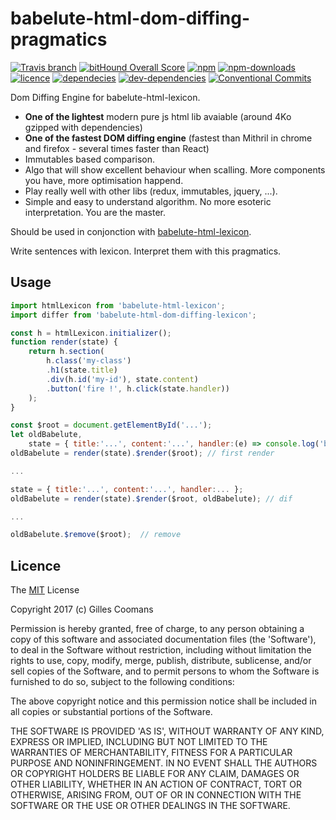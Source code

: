 # babelute-html-dom-diffing-pragmatics

[![Travis branch](https://img.shields.io/travis/nomocas/babelute-html-dom-diffing-pragmatics/master.svg)](https://travis-ci.org/nomocas/babelute-html-dom-diffing-pragmatics)
[![bitHound Overall Score](https://www.bithound.io/github/nomocas/babelute-html-dom-diffing-pragmatics/badges/score.svg)](https://www.bithound.io/github/nomocas/babelute-html-dom-diffing-pragmatics)
[![npm](https://img.shields.io/npm/v/babelute-html-dom-diffing-pragmatics.svg)]()
[![npm-downloads](https://img.shields.io/npm/dm/babelute-html-dom-diffing-pragmatics.svg)]()
[![licence](https://img.shields.io/npm/l/babelute-html-dom-diffing-pragmatics.svg)](https://spdx.org/licenses/MIT)
[![dependecies](https://img.shields.io/david/nomocas/babelute-html-dom-diffing-pragmatics.svg)]()
[![dev-dependencies](https://img.shields.io/david/dev/nomocas/babelute-html-dom-diffing-pragmatics.svg)]()
[![Conventional Commits](https://img.shields.io/badge/Conventional%20Commits-1.0.0-yellow.svg)](https://conventionalcommits.org)

Dom Diffing Engine for babelute-html-lexicon.

- __One of the lightest__ modern pure js html lib avaiable (around 4Ko gzipped with dependencies) 
- __One of the fastest DOM diffing engine__ (fastest than Mithril in chrome and firefox - several times faster than React)
- Immutables based comparison. 
- Algo that will show excellent behaviour when scalling. More components you have, more optimisation happend.
- Play really well with other libs (redux, immutables, jquery, ...).
- Simple and easy to understand algorithm. No more esoteric interpretation. You are the master.


Should be used in conjonction with [babelute-html-lexicon](https://github.com/nomocas/babelute-html-lexicon).

Write sentences with lexicon. Interpret them with this pragmatics.

## Usage


```javascript
import htmlLexicon from 'babelute-html-lexicon';
import differ from 'babelute-html-dom-diffing-lexicon';

const h = htmlLexicon.initializer();
function render(state) {
	return h.section(
		h.class('my-class')
		.h1(state.title)
		.div(h.id('my-id'), state.content)
		.button('fire !', h.click(state.handler))
	);
}

const $root = document.getElementById('...');
let oldBabelute,
	state = { title:'...', content:'...', handler:(e) => console.log('bouh', e) };
oldBabelute = render(state).$render($root); // first render

...

state = { title:'...', content:'...', handler:... };
oldBabelute = render(state).$render($root, oldBabelute); // dif

...

oldBabelute.$remove($root);  // remove

```

## Licence

The [MIT](http://opensource.org/licenses/MIT) License

Copyright 2017 (c) Gilles Coomans

Permission is hereby granted, free of charge, to any person obtaining a copy of this software and associated documentation files (the 'Software'), to deal in the Software without restriction, including without limitation the rights to use, copy, modify, merge, publish, distribute, sublicense, and/or sell copies of the Software, and to permit persons to whom the Software is furnished to do so, subject to the following conditions:

The above copyright notice and this permission notice shall be included in all copies or substantial portions of the Software.

THE SOFTWARE IS PROVIDED 'AS IS', WITHOUT WARRANTY OF ANY KIND, EXPRESS OR IMPLIED, INCLUDING BUT NOT LIMITED TO THE WARRANTIES OF MERCHANTABILITY, FITNESS FOR A PARTICULAR PURPOSE AND NONINFRINGEMENT. IN NO EVENT SHALL THE AUTHORS OR COPYRIGHT HOLDERS BE LIABLE FOR ANY CLAIM, DAMAGES OR OTHER LIABILITY, WHETHER IN AN ACTION OF CONTRACT, TORT OR OTHERWISE, ARISING FROM, OUT OF OR IN CONNECTION WITH THE SOFTWARE OR THE USE OR OTHER DEALINGS IN THE SOFTWARE.
